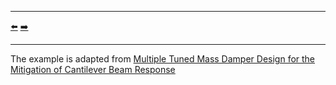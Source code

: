 ***
[⬅️](../021/README.md "Previous example")
[➡️](../023/README.md "Next example")
***

The example is adapted from [Multiple Tuned Mass Damper Design for the Mitigation of Cantilever Beam Response](http://dx.doi.org/10.1061/AJRUA6.RUENG-1502)
